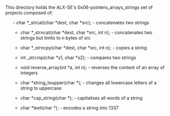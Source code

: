 This directory holds the ALX-SE's 0x06-pointers_arrays_strings set of projects composed of:
<ul>
- char *_strcat(char *dest, char *src); - concatenates two strings

- char *_strncat(char *dest, char *src, int n); - concatenates two strings but limits  to n bytes of src

- char *_strncpy(char *dest, char *src, int n); - copies a string

- int _strcmp(char *s1, char *s2); - compares two strings

- void reverse_array(int *a, int n); - reverses the content of an array of integers

- char *string_toupper(char *); - changes all lowercase letters of a string to uppercase

- char *cap_string(char *); - capitalises all words of a string

- char *leet(char *); - encodes a string into 1337
</ul>
